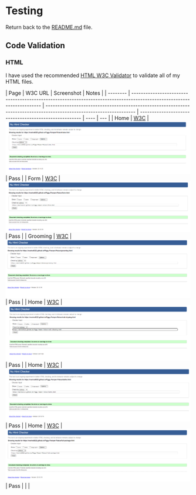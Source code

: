 # Testing

Return back to the [README.md](README.md) file.

## Code Validation

### HTML

I have used the recommended [HTML W3C Validator](https://validator.w3.org) to validate all of my HTML files.

| Page     | W3C URL                                                                                                               | Screenshot                                                                                                           | Notes                                                 |
| -------- | --------------------------------------------------------------------------------------------------------------------- | -------------------------------------------------------------------------------------------------------------------- | ----------------------------------------------------- | ---- | --- |
| Home     | [W3C](https://validator.w3.org/nu/?doc=https%3A%2F%2Fmarina9222.github.io%2FPiggy-Pamper-Palace%2Findex.html)         | ![screenshot](documentation/html-validation-home.png)                                                                | Pass                                                  |
| Form     | [W3C](https://validator.w3.org/nu/?doc=https%3A%2F%2Fmarina9222.github.io%2FPiggy-Pamper-Palace%2Fform.html)          | ![screenshot](documentation/html-validation-form.png)                                                                | Pass                                                  |
| Grooming | [W3C](https://validator.w3.org/nu/?doc=https%3A%2F%2Fmarina9222.github.io%2FPiggy-Pamper-Palace%2Fgrooming.html)      | ![screenshot](documentation/html-validation-grooming.png)                                                            | Pass                                                  |
| Home     | [W3C](https://validator.w3.org/nu/?doc=https%3A%2F%2Fmarina9222.github.io%2FPiggy-Pamper-Palace%2Fnail-clipping.html) | ![screenshot](documentation/html-validation-nail-clipping.png)                                                       | Pass                                                  |
| Home     | [W3C](https://validator.w3.org/nu/?doc=https%3A%2F%2Fmarina9222.github.io%2FPiggy-Pamper-Palace%2Fbaths.html)         | ![screenshot](documentation/html-validation-baths.png)                                                               | Pass                                                  |
| Home     | [W3C](https://validator.w3.org/nu/?doc=https%3A%2F%2Fmarina9222.github.io%2FPiggy-Pamper-Palace%2Fbfull-package.html) | ![screenshot](documentation/html-validation-full-package.png)                                                        | Pass                                                  |
| <!--     | Home                                                                                                                  | [W3C](https://validator.w3.org/nu/?doc=https%3A%2F%2Fmarina9222.github.io%2FPiggy-Pamper-Palace%2Fconfirmation.html) | ![screenshot](documentation/html-validation-home.png) | Pass | --> |

